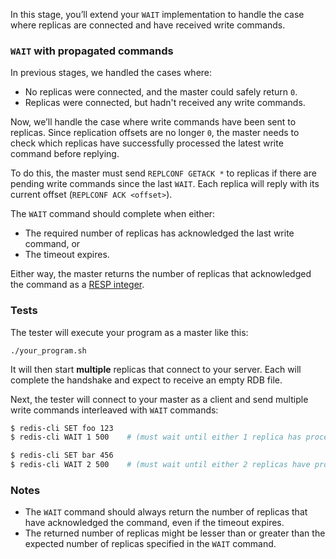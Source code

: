In this stage, you’ll extend your `WAIT` implementation to handle the case where replicas are connected and have received write commands.

### `WAIT` with propagated commands

In previous stages, we handled the cases where:
- No replicas were connected, and the master could safely return `0`.
- Replicas were connected, but hadn't received any write commands.

Now, we’ll handle the case where write commands have been sent to replicas. Since replication offsets are no longer `0`, the master needs to check which replicas have successfully processed the latest write command before replying.

To do this, the master must send `REPLCONF GETACK *` to replicas if there are pending write commands since the last `WAIT`. Each replica will reply with its current offset (`REPLCONF ACK <offset>`).

The `WAIT` command should complete when either:

- The required number of replicas has acknowledged the last write command, or
- The timeout expires.

Either way, the master returns the number of replicas that acknowledged the command as a [RESP integer](https://redis.io/docs/latest/develop/reference/protocol-spec/#integers).

### Tests

The tester will execute your program as a master like this:

```
./your_program.sh
```

It will then start **multiple** replicas that connect to your server. Each will complete the handshake and expect to receive an empty RDB file.

Next, the tester will connect to your master as a client and send multiple write commands interleaved with `WAIT` commands:

```bash
$ redis-cli SET foo 123
$ redis-cli WAIT 1 500    # (must wait until either 1 replica has processed previous commands or 500ms have passed)

$ redis-cli SET bar 456
$ redis-cli WAIT 2 500    # (must wait until either 2 replicas have processed previous commands or 500ms have passed)
```

### Notes

- The `WAIT` command should always return the number of replicas that have acknowledged the command, even if the timeout expires.
- The returned number of replicas might be lesser than or greater than the expected number of replicas specified in the `WAIT` command.
